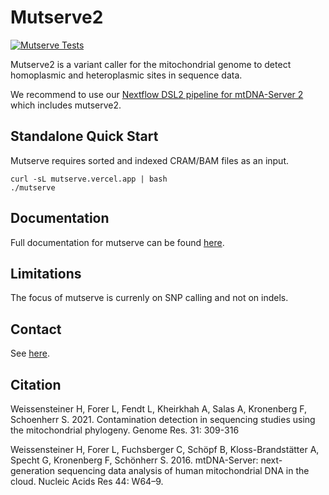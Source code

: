# Mutserve2

[![Mutserve Tests](https://github.com/seppinho/mutserve/actions/workflows/run-tests.yml/badge.svg?event=public)](https://github.com/seppinho/mutserve/actions/workflows/run-tests.yml)

Mutserve2 is a variant caller for the mitochondrial genome to detect homoplasmic and heteroplasmic sites in sequence data. 

We recommend to use our [Nextflow DSL2 pipeline for mtDNA-Server 2](https://github.com/genepi/mtdna-server-2) which includes mutserve2. 

## Standalone Quick Start
Mutserve requires sorted and indexed CRAM/BAM files as an input.

```
curl -sL mutserve.vercel.app | bash
./mutserve
```

## Documentation
Full documentation for mutserve can be found [here](https://mitoverse.readthedocs.io/mutserve/mutserve/). 

## Limitations
The focus of mutserve is currenly on SNP calling and not on indels.

## Contact
See [here](https://mitoverse.readthedocs.io/contact/).

## Citation

Weissensteiner H, Forer L, Fendt L, Kheirkhah A, Salas A, Kronenberg F, Schoenherr S. 2021. Contamination detection in sequencing studies using the mitochondrial phylogeny.
Genome Res. 31: 309-316

Weissensteiner H, Forer L, Fuchsberger C, Schöpf B, Kloss-Brandstätter A, Specht G, Kronenberg F, Schönherr S. 2016. mtDNA-Server: next-generation sequencing data analysis of human mitochondrial DNA in the cloud. Nucleic Acids Res 44: W64–9.

